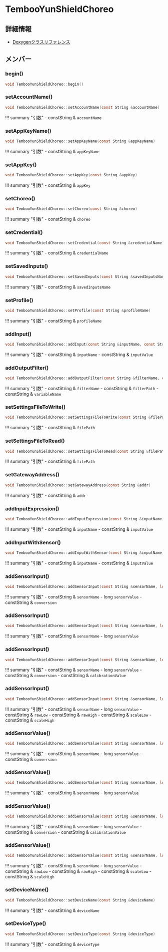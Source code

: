 # TembooYunShieldChoreo



## 詳細情報

- [Doxygenクラスリファレンス](https://lang-ship.com/reference/Arduino/latest/class_temboo_yun_shield_choreo.html)

## メンバー

### begin()



```c
void TembooYunShieldChoreo::begin()
```



### setAccountName()



```c
void TembooYunShieldChoreo::setAccountName(const String &accountName)
```

!!! summary "引数"
	- constString & `accountName` 



### setAppKeyName()



```c
void TembooYunShieldChoreo::setAppKeyName(const String &appKeyName)
```

!!! summary "引数"
	- constString & `appKeyName` 



### setAppKey()



```c
void TembooYunShieldChoreo::setAppKey(const String &appKey)
```

!!! summary "引数"
	- constString & `appKey` 



### setChoreo()



```c
void TembooYunShieldChoreo::setChoreo(const String &choreo)
```

!!! summary "引数"
	- constString & `choreo` 



### setCredential()



```c
void TembooYunShieldChoreo::setCredential(const String &credentialName)
```

!!! summary "引数"
	- constString & `credentialName` 



### setSavedInputs()



```c
void TembooYunShieldChoreo::setSavedInputs(const String &savedInputsName)
```

!!! summary "引数"
	- constString & `savedInputsName` 



### setProfile()



```c
void TembooYunShieldChoreo::setProfile(const String &profileName)
```

!!! summary "引数"
	- constString & `profileName` 



### addInput()



```c
void TembooYunShieldChoreo::addInput(const String &inputName, const String &inputValue)
```

!!! summary "引数"
	- constString & `inputName` 
	- constString & `inputValue` 



### addOutputFilter()



```c
void TembooYunShieldChoreo::addOutputFilter(const String &filterName, const String &filterPath, const String &variableName)
```

!!! summary "引数"
	- constString & `filterName` 
	- constString & `filterPath` 
	- constString & `variableName` 



### setSettingsFileToWrite()



```c
void TembooYunShieldChoreo::setSettingsFileToWrite(const String &filePath)
```

!!! summary "引数"
	- constString & `filePath` 



### setSettingsFileToRead()



```c
void TembooYunShieldChoreo::setSettingsFileToRead(const String &filePath)
```

!!! summary "引数"
	- constString & `filePath` 



### setGatewayAddress()



```c
void TembooYunShieldChoreo::setGatewayAddress(const String &addr)
```

!!! summary "引数"
	- constString & `addr` 



### addInputExpression()



```c
void TembooYunShieldChoreo::addInputExpression(const String &inputName, const String &inputValue)
```

!!! summary "引数"
	- constString & `inputName` 
	- constString & `inputValue` 



### addInputWithSensor()



```c
void TembooYunShieldChoreo::addInputWithSensor(const String &inputName, const String &inputValue)
```

!!! summary "引数"
	- constString & `inputName` 
	- constString & `inputValue` 



### addSensorInput()



```c
void TembooYunShieldChoreo::addSensorInput(const String &sensorName, long sensorValue, const String &conversion)
```

!!! summary "引数"
	- constString & `sensorName` 
	- long `sensorValue` 
	- constString & `conversion` 



### addSensorInput()



```c
void TembooYunShieldChoreo::addSensorInput(const String &sensorName, long sensorValue)
```

!!! summary "引数"
	- constString & `sensorName` 
	- long `sensorValue` 



### addSensorInput()



```c
void TembooYunShieldChoreo::addSensorInput(const String &sensorName, long sensorValue, const String &conversion, const String &calibrationValue)
```

!!! summary "引数"
	- constString & `sensorName` 
	- long `sensorValue` 
	- constString & `conversion` 
	- constString & `calibrationValue` 



### addSensorInput()



```c
void TembooYunShieldChoreo::addSensorInput(const String &sensorName, long sensorValue, const String &rawLow, const String &rawHigh, const String &scaleLow, const String &scaleHigh)
```

!!! summary "引数"
	- constString & `sensorName` 
	- long `sensorValue` 
	- constString & `rawLow` 
	- constString & `rawHigh` 
	- constString & `scaleLow` 
	- constString & `scaleHigh` 



### addSensorValue()



```c
void TembooYunShieldChoreo::addSensorValue(const String &sensorName, long sensorValue, const String &conversion)
```

!!! summary "引数"
	- constString & `sensorName` 
	- long `sensorValue` 
	- constString & `conversion` 



### addSensorValue()



```c
void TembooYunShieldChoreo::addSensorValue(const String &sensorName, long sensorValue)
```

!!! summary "引数"
	- constString & `sensorName` 
	- long `sensorValue` 



### addSensorValue()



```c
void TembooYunShieldChoreo::addSensorValue(const String &sensorName, long sensorValue, const String &conversion, const String &calibrationValue)
```

!!! summary "引数"
	- constString & `sensorName` 
	- long `sensorValue` 
	- constString & `conversion` 
	- constString & `calibrationValue` 



### addSensorValue()



```c
void TembooYunShieldChoreo::addSensorValue(const String &sensorName, long sensorValue, const String &rawLow, const String &rawHigh, const String &scaleLow, const String &scaleHigh)
```

!!! summary "引数"
	- constString & `sensorName` 
	- long `sensorValue` 
	- constString & `rawLow` 
	- constString & `rawHigh` 
	- constString & `scaleLow` 
	- constString & `scaleHigh` 



### setDeviceName()



```c
void TembooYunShieldChoreo::setDeviceName(const String &deviceName)
```

!!! summary "引数"
	- constString & `deviceName` 



### setDeviceType()



```c
void TembooYunShieldChoreo::setDeviceType(const String &deviceType)
```

!!! summary "引数"
	- constString & `deviceType` 



